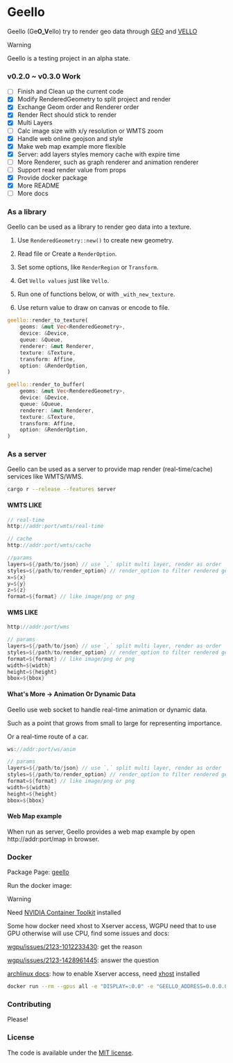 # Geello

Geello (Ge**O_V**ello) try to render geo data through [GEO](https://github.com/georust/geo) and [VELLO](https://github.com/linebender/vello)

> [!WARNING]
> Geello is a testing project in an alpha state.
>

### v0.2.0 ~ v0.3.0 Work

- [ ] Finish and Clean up the current code
- [x] Modify RenderedGeometry to split project and render
- [x] Exchange Geom order and Renderer order
- [x] Render Rect should stick to render
- [x] Multi Layers
- [ ] Calc image size with x/y resolution or WMTS zoom
- [x] Handle web online geojson and style
- [x] Make web map example more flexible
- [x] Server: add layers styles memory cache with expire time
- [ ] More Renderer, such as graph renderer and animation renderer
- [ ] Support read render value from props
- [x] Provide docker package
- [x] More README
- [ ] More docs

### As a library

Geello can be used as a library to render geo data into a texture.

1. Use `RenderedGeometry::new()` to create new geometry.

1. Read file or Create a `RenderOption`.

1. Set some options, like `RenderRegion` or `Transform`.

1. Get `Vello values` just like `Vello`.

1. Run one of functions below, or with `_with_new_texture`.

1. Use return value to draw on canvas or encode to file.

```rust
geello::render_to_texture(
    geoms: &mut Vec<RenderedGeometry>,
    device: &Device,
    queue: &Queue,
    renderer: &mut Renderer,
    texture: &Texture,
    transform: Affine,
    option: &RenderOption,
)
```

```rust
geello::render_to_buffer(
    geoms: &mut Vec<RenderedGeometry>,
    device: &Device,
    queue: &Queue,
    renderer: &mut Renderer,
    texture: &Texture,
    transform: Affine,
    option: &RenderOption,
)
```

### As a server

Geello can be used as a server to provide map render (real-time/cache) services like WMTS/WMS.

```bash
cargo r --release --features server
```

#### WMTS LIKE

```rust
// real-time
http://addr:port/wmts/real-time

// cache
http://addr:port/wmts/cache

//params
layers=${/path/to/json} // use `,` split multi layer, render as order
styles=${/path/to/render_option} // render_option to filter rendered geometry
x=${x}
y=${y}
z=${z}
format=${format} // like image/png or png
```

#### WMS LIKE

```rust
http://addr:port/wms

// params
layers=${/path/to/json} // use `,` split multi layer, render as order
styles=${/path/to/render_option} // render_option to filter rendered geometry
format=${format} // like image/png or png
width=${width}
height=${height}
bbox=${bbox}
```

#### What's More -> Animation Or Dynamic Data

Geello use web socket to handle real-time animation or dynamic data.

Such as a point that grows from small to large for representing importance.

Or a real-time route of a car.

```rust
ws://addr:port/ws/anim

// params
layers=${/path/to/json} // use `,` split multi layer, render as order
styles=${/path/to/render_option} // render_option to filter rendered geometry
format=${format} // like image/png or png
width=${width}
height=${height}
bbox=${bbox}
```

#### Web Map example

When run as server, Geello provides a web map example by open http://addr:port/map in browser.

### Docker

Package Page: [geello](https://github.com/DeadPoetSpoon/geello/pkgs/container/geello)

Run the docker image:

> [!WARNING]
> Need [NVIDIA Container Toolkit](https://docs.nvidia.com/datacenter/cloud-native/container-toolkit/latest/install-guide.html) installed
>
> Some how docker need xhost to Xserver access, WGPU need that to use GPU otherwise will use CPU, find some issues and docs:
>
> [wgpu/issues/2123-1012233430](https://github.com/gfx-rs/wgpu/issues/2123#issuecomment-1012233430): get the reason
>
> [wgpu/issues/2123-1428961445](https://github.com/gfx-rs/wgpu/issues/2123#issuecomment-1428961445): answer the question
>
> [archlinux docs](https://wiki.archlinux.org/title/Docker#Run_graphical_programs_inside_a_container): how to enable Xserver access, need [xhost](https://wiki.archlinuxcn.org/wiki/Xhost) installed
>

```bash
docker run --rm --gpus all -e "DISPLAY=:0.0" -e "GEELLO_ADDRESS=0.0.0.0" --mount type=bind,src=/tmp/.X11-unix,dst=/tmp/.X11-unix --device=/dev/dri:/dev/dri -p 8000:8000 ghcr.io/deadpoetspoon/geello:latest
```

### Contributing

Please!

### License

The code is available under the [MIT license](./LICENSE).

